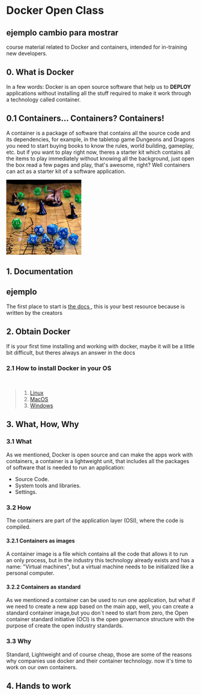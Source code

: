 # Docker Open Class

## ejemplo cambio para mostrar

course material related to Docker and containers, intended for in-training new developers.
## 0. What is Docker
In a few words: Docker is an open source software that help us to **DEPLOY** applications without installing all the stuff required to make it work through a technology called container. 
## 0.1 Containers... Containers? Containers!
A container is a package of software that contains all the source code and its dependencies, for example, in the tabletop game Dungeons and Dragons you need to start buying books to know the rules, world building, gameplay, etc. but if you want to play right now, theres a starter kit which contains all the items to play immediately without knowing all the background, just open the box read a few pages and play, that's awesome, right? Well containers can act as a starter kit of a software application.

<img src="img/../imgs/dnd.jpg" alt="just works" width="200">

## 1. Documentation
## ejemplo
The first place to start is <a href="https://docs.docker.com/"> the docs </a>, this is your best resource because is written by the creators 

## 2. Obtain Docker
If is your first time installing and working with docker, maybe it will be a little bit difficult, but theres always an answer in the docs 
### 2.1 How to install Docker in your OS

<br>

>1. <a href = "https://docs.docker.com/desktop/install/linux-install/"> Linux </a>
>2.  <a href="https://docs.docker.com/desktop/install/mac-install/">MacOS</a>
>3. <a href="https://docs.docker.com/desktop/install/windows-install/">Windows</a>


## **3. What, How, Why**
### **3.1 What**
As we mentioned, Docker is open source and can make the apps work with containers, a container is a lightweight unit, that includes all the packages of software that is needed to run an application:

- Source Code.
- System tools and libraries.
- Settings.

### **3.2 How**
The containers are part of the application layer (OSI), where the code is compiled.
#### **3.2.1 Containers as images**
A container image is a file which contains all the code  that allows it to run an only process, but in the industry this technology already exists and has a name: "Virtual machines", but a virtual machine needs to be initialized like a personal computer.
#### **3.2.2 Containers as standard**
As we mentioned a container can be used to run one application, but what if we need to create a new app based on the main app, well, you can create a standard container image,but you don´t need to start from zero, the Open container standard initiative (OCI) is the open governance structure with the purpose of create the open industry standards.

### **3.3 Why**
Standard, Lightweight and of course cheap, those are some of the reasons why companies use docker and their container technology. now it's time to work on our own containers.

## 4. Hands to work